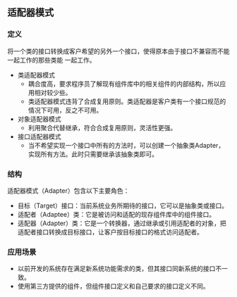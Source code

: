 ## 适配器模式
### 定义
将一个类的接口转换成客户希望的另外一个接口，使得原本由于接口不兼容而不能一起工作的那些类能
一起工作。<br>
- 类适配器模式
  - 耦合度高，要求程序员了解现有组件库中的相关组件的内部结构，所以应用相对较少些。
  - 类适配器模式违背了合成复用原则。类适配器是客户类有一个接口规范的情况下可用，反之不可用。
- 对象适配器模式
  - 利用聚合代替继承，符合合成复用原则，灵活性更强。
- 接口适配器模式
  - 当不希望实现一个接口中所有的方法时，可以创建一个抽象类Adapter，实现所有方法。此时只需要继承该抽象类即可。
### 结构
适配器模式（Adapter）包含以下主要角色：
- 目标（Target）接口：当前系统业务所期待的接口，它可以是抽象类或接口。
- 适配者（Adaptee）类：它是被访问和适配的现存组件库中的组件接口。
- 适配器（Adapter）类：它是一个转换器，通过继承或引用适配者的对象，把适配者接口转换成目标接口，让客户按目标接口的格式访问适配者。
### 应用场景
- 以前开发的系统存在满足新系统功能需求的类，但其接口同新系统的接口不一致。
- 使用第三方提供的组件，但组件接口定义和自己要求的接口定义不同。